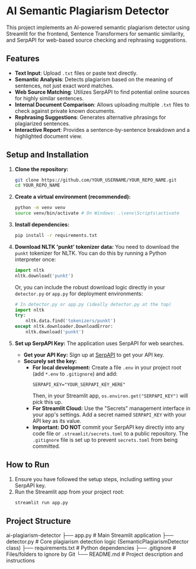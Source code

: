 # AI Semantic Plagiarism Detector

This project implements an AI-powered semantic plagiarism detector using Streamlit for the frontend, Sentence Transformers for semantic similarity, and SerpAPI for web-based source checking and rephrasing suggestions.

## Features

*   **Text Input**: Upload `.txt` files or paste text directly.
*   **Semantic Analysis**: Detects plagiarism based on the meaning of sentences, not just exact word matches.
*   **Web Source Matching**: Utilizes SerpAPI to find potential online sources for highly similar sentences.
*   **Internal Document Comparison**: Allows uploading multiple `.txt` files to check against private known documents.
*   **Rephrasing Suggestions**: Generates alternative phrasings for plagiarized sentences.
*   **Interactive Report**: Provides a sentence-by-sentence breakdown and a highlighted document view.

## Setup and Installation

1.  **Clone the repository:**
    ```bash
    git clone https://github.com/YOUR_USERNAME/YOUR_REPO_NAME.git
    cd YOUR_REPO_NAME
    ```

2.  **Create a virtual environment (recommended):**
    ```bash
    python -m venv venv
    source venv/bin/activate # On Windows: .\venv\Scripts\activate
    ```

3.  **Install dependencies:**
    ```bash
    pip install -r requirements.txt
    ```

4.  **Download NLTK 'punkt' tokenizer data:**
    You need to download the `punkt` tokenizer for NLTK. You can do this by running a Python interpreter once:
    ```python
    import nltk
    nltk.download('punkt')
    ```
    Or, you can include the robust download logic directly in your `detector.py` or `app.py` for deployment environments:
    ```python
    # In detector.py or app.py (ideally detector.py at the top)
    import nltk
    try:
        nltk.data.find('tokenizers/punkt')
    except nltk.downloader.DownloadError:
        nltk.download('punkt')
    ```

5.  **Set up SerpAPI Key:**
    The application uses SerpAPI for web searches.
    *   **Get your API Key:** Sign up at [SerpAPI](https://serpapi.com/) to get your API key.
    *   **Securely set the key:**
        *   **For local development:** Create a file `.env` in your project root (add `*.env` to `.gitignore`) and add:
            ```
            SERPAPI_KEY="YOUR_SERPAPI_KEY_HERE"
            ```
            Then, in your Streamlit app, `os.environ.get("SERPAPI_KEY")` will pick this up.
        *   **For Streamlit Cloud:** Use the "Secrets" management interface in your app's settings. Add a secret named `SERPAPI_KEY` with your API key as its value.
        *   **Important:** **DO NOT** commit your SerpAPI key directly into any code file or `.streamlit/secrets.toml` to a public repository. The `.gitignore` file is set up to prevent `secrets.toml` from being committed.

## How to Run

1.  Ensure you have followed the setup steps, including setting your SerpAPI key.
2.  Run the Streamlit app from your project root:
    ```bash
    streamlit run app.py
    ```

## Project Structure

ai-plagiarism-detector
├── app.py # Main Streamlit application
├── detector.py # Core plagiarism detection logic (SemanticPlagiarismDetector class)
├── requirements.txt # Python dependencies
├── .gitignore # Files/folders to ignore by Git
└── README.md # Project description and instructions